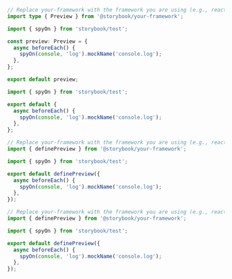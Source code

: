 ```ts filename=".storybook/preview.ts" renderer="common" language="ts" tabTitle="CSF 3"
// Replace your-framework with the framework you are using (e.g., react-vite, nextjs, svelte)
import type { Preview } from '@storybook/your-framework';

import { spyOn } from 'storybook/test';

const preview: Preview = {
  async beforeEach() {
    spyOn(console, 'log').mockName('console.log');
  },
};

export default preview;
```

```js filename=".storybook/preview.js" renderer="common" language="js" tabTitle="CSF 3"
import { spyOn } from 'storybook/test';

export default {
  async beforeEach() {
    spyOn(console, 'log').mockName('console.log');
  },
};
```

```ts filename=".storybook/preview.ts" renderer="react" language="ts" tabTitle="CSF Next 🧪"
// Replace your-framework with the framework you are using (e.g., react-vite, nextjs, nextjs-vite)
import { definePreview } from '@storybook/your-framework';

import { spyOn } from 'storybook/test';

export default definePreview({
  async beforeEach() {
    spyOn(console, 'log').mockName('console.log');
  },
});

```

<!-- JS snippets still needed while providing both CSF 3 & Next -->

```js filename=".storybook/preview.js" renderer="react" language="js" tabTitle="CSF Next 🧪"
// Replace your-framework with the framework you are using (e.g., react-vite, nextjs, nextjs-vite)
import { definePreview } from '@storybook/your-framework';

import { spyOn } from 'storybook/test';

export default definePreview({
  async beforeEach() {
    spyOn(console, 'log').mockName('console.log');
  },
});

```

